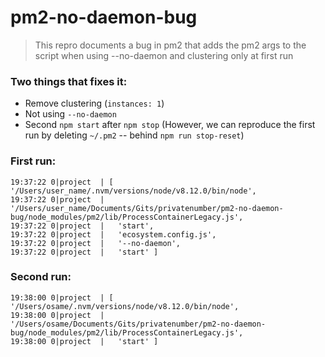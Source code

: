 # pm2-no-daemon-bug

> This repro documents a bug in pm2 that adds the pm2 args to the script when using --no-daemon and clustering only at first run

### Two things that fixes it:
- Remove clustering (`instances: 1`)
- Not using `--no-daemon`
- Second `npm start` after `npm stop` (However, we can reproduce the first run by deleting `~/.pm2` -- behind `npm run stop-reset`)

### First run:
```
19:37:22 0|project  | [ '/Users/user_name/.nvm/versions/node/v8.12.0/bin/node',
19:37:22 0|project  |   '/Users/user_name/Documents/Gits/privatenumber/pm2-no-daemon-bug/node_modules/pm2/lib/ProcessContainerLegacy.js',
19:37:22 0|project  |   'start',
19:37:22 0|project  |   'ecosystem.config.js',
19:37:22 0|project  |   '--no-daemon',
19:37:22 0|project  |   'start' ]
```

### Second run:
```
19:38:00 0|project  | [ '/Users/osame/.nvm/versions/node/v8.12.0/bin/node',
19:38:00 0|project  |   '/Users/osame/Documents/Gits/privatenumber/pm2-no-daemon-bug/node_modules/pm2/lib/ProcessContainerLegacy.js',
19:38:00 0|project  |   'start' ]
```
